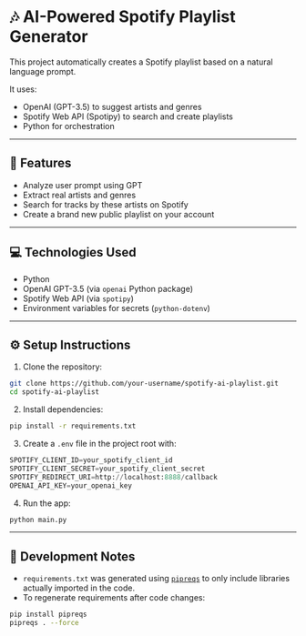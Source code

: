 # 🎶 AI-Powered Spotify Playlist Generator

This project automatically creates a Spotify playlist based on a natural language prompt.

It uses:
- OpenAI (GPT-3.5) to suggest artists and genres
- Spotify Web API (Spotipy) to search and create playlists
- Python for orchestration

---

## 🚀 Features

- Analyze user prompt using GPT
- Extract real artists and genres
- Search for tracks by these artists on Spotify
- Create a brand new public playlist on your account

---

## 💻 Technologies Used

- Python
- OpenAI GPT-3.5 (via `openai` Python package)
- Spotify Web API (via `spotipy`)
- Environment variables for secrets (`python-dotenv`)

---

## ⚙️ Setup Instructions

1. Clone the repository:

```bash
git clone https://github.com/your-username/spotify-ai-playlist.git
cd spotify-ai-playlist
```

2. Install dependencies:
```bash
pip install -r requirements.txt
```

3. Create a `.env` file in the project root with:
```python
SPOTIFY_CLIENT_ID=your_spotify_client_id
SPOTIFY_CLIENT_SECRET=your_spotify_client_secret
SPOTIFY_REDIRECT_URI=http://localhost:8888/callback
OPENAI_API_KEY=your_openai_key
```

4. Run the app:
```bash
python main.py
```

---

## 🔨 Development Notes
- `requirements.txt` was generated using [`pipreqs`](https://github.com/bndr/pipreqs) to only include libraries actually imported in the code.
- To regenerate requirements after code changes:

```bash
pip install pipreqs
pipreqs . --force
```